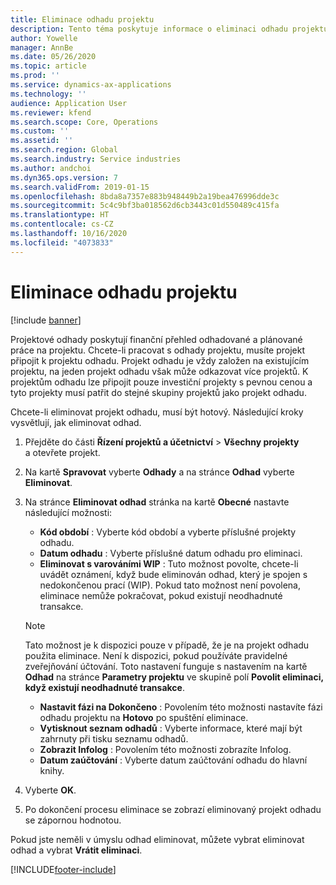 ```yaml
---
title: Eliminace odhadu projektu
description: Tento téma poskytuje informace o eliminaci odhadu projektu po jeho dokončení.
author: Yowelle
manager: AnnBe
ms.date: 05/26/2020
ms.topic: article
ms.prod: ''
ms.service: dynamics-ax-applications
ms.technology: ''
audience: Application User
ms.reviewer: kfend
ms.search.scope: Core, Operations
ms.custom: ''
ms.assetid: ''
ms.search.region: Global
ms.search.industry: Service industries
ms.author: andchoi
ms.dyn365.ops.version: 7
ms.search.validFrom: 2019-01-15
ms.openlocfilehash: 8bda8a7357e883b948449b2a19bea476996dde3c
ms.sourcegitcommit: 5c4c9bf3ba018562d6cb3443c01d550489c415fa
ms.translationtype: HT
ms.contentlocale: cs-CZ
ms.lasthandoff: 10/16/2020
ms.locfileid: "4073833"
---
```

# <a name="eliminate-a-project-estimate"></a>Eliminace odhadu projektu

[!include [banner](../includes/banner.md)]

Projektové odhady poskytují finanční přehled odhadované a plánované práce na projektu. Chcete-li pracovat s odhady projektu, musíte projekt připojit k projektu odhadu. Projekt odhadu je vždy založen na existujícím projektu, na jeden projekt odhadu však může odkazovat více projektů. K projektům odhadu lze připojit pouze investiční projekty s pevnou cenou a tyto projekty musí patřit do stejné skupiny projektů jako projekt odhadu.

Chcete-li eliminovat projekt odhadu, musí být hotový. Následující kroky vysvětlují, jak eliminovat odhad.

1. Přejděte do části **Řízení projektů a účetnictví** > **Všechny projekty** a otevřete projekt. 
2. Na kartě **Spravovat** vyberte **Odhady** a na stránce **Odhad** vyberte **Eliminovat**.
3. Na stránce **Eliminovat odhad** stránka na kartě **Obecné** nastavte následující možnosti:

   - **Kód období** : Vyberte kód období a vyberte příslušné projekty odhadu. 
   - **Datum odhadu** : Vyberte příslušné datum odhadu pro eliminaci.
   - **Eliminovat s varováními WIP** : Tuto možnost povolte, chcete-li uvádět oznámení, když bude eliminován odhad, který je spojen s nedokončenou prací (WIP). Pokud tato možnost není povolena, eliminace nemůže pokračovat, pokud existují neodhadnuté transakce. 
   > [!NOTE]
   > Tato možnost je k dispozici pouze v případě, že je na projekt odhadu použita eliminace. Není k dispozici, pokud používáte pravidelné zveřejňování účtování. Toto nastavení funguje s nastavením na kartě **Odhad** na stránce **Parametry projektu** ve skupině polí **Povolit eliminaci, když existují neodhadnuté transakce**.
   - **Nastavit fázi na Dokončeno** : Povolením této možnosti nastavíte fázi odhadu projektu na **Hotovo** po spuštění eliminace.
   - **Vytisknout seznam odhadů** : Vyberte informace, které mají být zahrnuty při tisku seznamu odhadů.
   - **Zobrazit Infolog** : Povolením této možnosti zobrazíte Infolog.
   - **Datum zaúčtování** : Vyberte datum zaúčtování odhadu do hlavní knihy.

4.  Vyberte **OK**.
5. Po dokončení procesu eliminace se zobrazí eliminovaný projekt odhadu se zápornou hodnotou. 

Pokud jste neměli v úmyslu odhad eliminovat, můžete vybrat eliminovat odhad a vybrat **Vrátit eliminaci**.   


[!INCLUDE[footer-include](../includes/footer-banner.md)]